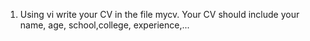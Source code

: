 1. Using vi write your CV in the file mycv. Your CV should include your name, age, school,college, experience,...
